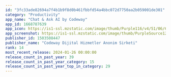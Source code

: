 ```yaml
---
id: "3fc33ade82694a7f4b1b9f8d0b461fbbfd54a4bbc072d7750aa2b059001de301"
category: "Productivity"
app_name: "Chat & Ask AI by Codeway"
app_id: 1668787639
app_icon: https://is1-ssl.mzstatic.com/image/thumb/Purple116/v4/51/06/6d/51066d75-f56e-f17a-7bbb-692a8ff772f1/AppIcon-0-0-1x_U007ephone-0-0-85-220.png/1024x1024bb.png
app_screenshot: https://is1-ssl.mzstatic.com/image/thumb/PurpleSource126/v4/2b/81/bc/2b81bca7-019e-2666-5027-5d170fa3d88a/c0fe3f63-a91e-490b-b897-15db4964de50_ASK_AI_241023_A1_1_6.5__U00281_U0029.png/1242x2688bb.png
publisher_id: 1503508447
publisher_name: "Codeway Dijital Hizmetler Anonim Sirketi"
rank: 14
most_recent_release: 2024-01-26 00:00:00
release_count_in_past_year: 39
release_count_in_past_year_category: 15
release_count_in_past_year_top_in_category: 29
---
```

